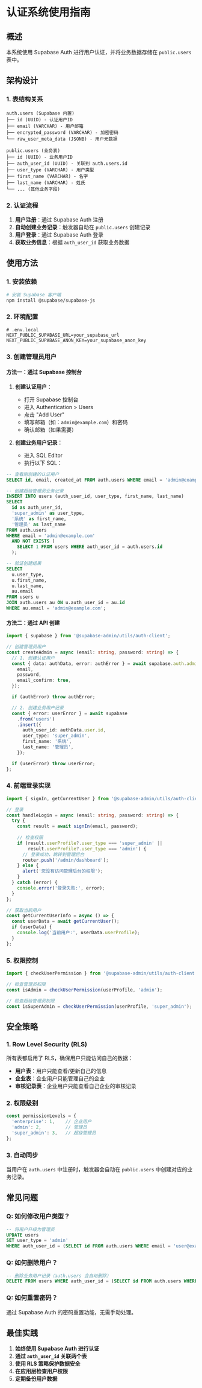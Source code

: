 # 认证系统使用指南

## 概述

本系统使用 Supabase Auth 进行用户认证，并将业务数据存储在 `public.users` 表中。

## 架构设计

### 1. 表结构关系

```
auth.users (Supabase 内置)
├── id (UUID) - 认证用户ID
├── email (VARCHAR) - 用户邮箱
├── encrypted_password (VARCHAR) - 加密密码
└── raw_user_meta_data (JSONB) - 用户元数据

public.users (业务表)
├── id (UUID) - 业务用户ID
├── auth_user_id (UUID) - 关联到 auth.users.id
├── user_type (VARCHAR) - 用户类型
├── first_name (VARCHAR) - 名字
├── last_name (VARCHAR) - 姓氏
└── ... (其他业务字段)
```

### 2. 认证流程

1. **用户注册**：通过 Supabase Auth 注册
2. **自动创建业务记录**：触发器自动在 `public.users` 创建记录
3. **用户登录**：通过 Supabase Auth 登录
4. **获取业务信息**：根据 `auth_user_id` 获取业务数据

## 使用方法

### 1. 安装依赖

```bash
# 安装 Supabase 客户端
npm install @supabase/supabase-js
```

### 2. 环境配置

```env
# .env.local
NEXT_PUBLIC_SUPABASE_URL=your_supabase_url
NEXT_PUBLIC_SUPABASE_ANON_KEY=your_supabase_anon_key
```

### 3. 创建管理员用户

#### 方法一：通过 Supabase 控制台

1. **创建认证用户**：
   - 打开 Supabase 控制台
   - 进入 Authentication > Users
   - 点击 "Add User"
   - 填写邮箱（如：`admin@example.com`）和密码
   - 确认邮箱（如果需要）

2. **创建业务用户记录**：
   - 进入 SQL Editor
   - 执行以下 SQL：

```sql
-- 查看刚创建的认证用户
SELECT id, email, created_at FROM auth.users WHERE email = 'admin@example.com';

-- 创建超级管理员业务记录
INSERT INTO users (auth_user_id, user_type, first_name, last_name)
SELECT 
  id as auth_user_id,
  'super_admin' as user_type,
  '系统' as first_name,
  '管理员' as last_name
FROM auth.users 
WHERE email = 'admin@example.com'
  AND NOT EXISTS (
    SELECT 1 FROM users WHERE auth_user_id = auth.users.id
  );

-- 验证创建结果
SELECT 
  u.user_type,
  u.first_name,
  u.last_name,
  au.email
FROM users u
JOIN auth.users au ON u.auth_user_id = au.id
WHERE au.email = 'admin@example.com';
```

#### 方法二：通过 API 创建

```typescript
import { supabase } from '@supabase-admin/utils/auth-client';

// 创建管理员用户
const createAdmin = async (email: string, password: string) => {
  // 1. 创建认证用户
  const { data: authData, error: authError } = await supabase.auth.admin.createUser({
    email,
    password,
    email_confirm: true,
  });

  if (authError) throw authError;

  // 2. 创建业务用户记录
  const { error: userError } = await supabase
    .from('users')
    .insert({
      auth_user_id: authData.user.id,
      user_type: 'super_admin',
      first_name: '系统',
      last_name: '管理员',
    });

  if (userError) throw userError;
};
```

### 4. 前端登录实现

```typescript
import { signIn, getCurrentUser } from '@supabase-admin/utils/auth-client';

// 登录
const handleLogin = async (email: string, password: string) => {
  try {
    const result = await signIn(email, password);
    
    // 检查权限
    if (result.userProfile?.user_type === 'super_admin' || 
        result.userProfile?.user_type === 'admin') {
      // 登录成功，跳转到管理后台
      router.push('/admin/dashboard');
    } else {
      alert('您没有访问管理后台的权限');
    }
  } catch (error) {
    console.error('登录失败:', error);
  }
};

// 获取当前用户
const getCurrentUserInfo = async () => {
  const userData = await getCurrentUser();
  if (userData) {
    console.log('当前用户:', userData.userProfile);
  }
};
```

### 5. 权限控制

```typescript
import { checkUserPermission } from '@supabase-admin/utils/auth-client';

// 检查管理员权限
const isAdmin = checkUserPermission(userProfile, 'admin');

// 检查超级管理员权限
const isSuperAdmin = checkUserPermission(userProfile, 'super_admin');
```

## 安全策略

### 1. Row Level Security (RLS)

所有表都启用了 RLS，确保用户只能访问自己的数据：

- **用户表**：用户只能查看/更新自己的信息
- **企业表**：企业用户只能管理自己的企业
- **审核记录表**：企业用户只能查看自己企业的审核记录

### 2. 权限级别

```typescript
const permissionLevels = {
  'enterprise': 1,    // 企业用户
  'admin': 2,         // 管理员
  'super_admin': 3,   // 超级管理员
};
```

### 3. 自动同步

当用户在 `auth.users` 中注册时，触发器会自动在 `public.users` 中创建对应的业务记录。

## 常见问题

### Q: 如何修改用户类型？

```sql
-- 将用户升级为管理员
UPDATE users 
SET user_type = 'admin' 
WHERE auth_user_id = (SELECT id FROM auth.users WHERE email = 'user@example.com');
```

### Q: 如何删除用户？

```sql
-- 删除业务用户记录（auth.users 会自动删除）
DELETE FROM users WHERE auth_user_id = (SELECT id FROM auth.users WHERE email = 'user@example.com');
```

### Q: 如何重置密码？

通过 Supabase Auth 的密码重置功能，无需手动处理。

## 最佳实践

1. **始终使用 Supabase Auth 进行认证**
2. **通过 `auth_user_id` 关联两个表**
3. **使用 RLS 策略保护数据安全**
4. **在应用层检查用户权限**
5. **定期备份用户数据** 